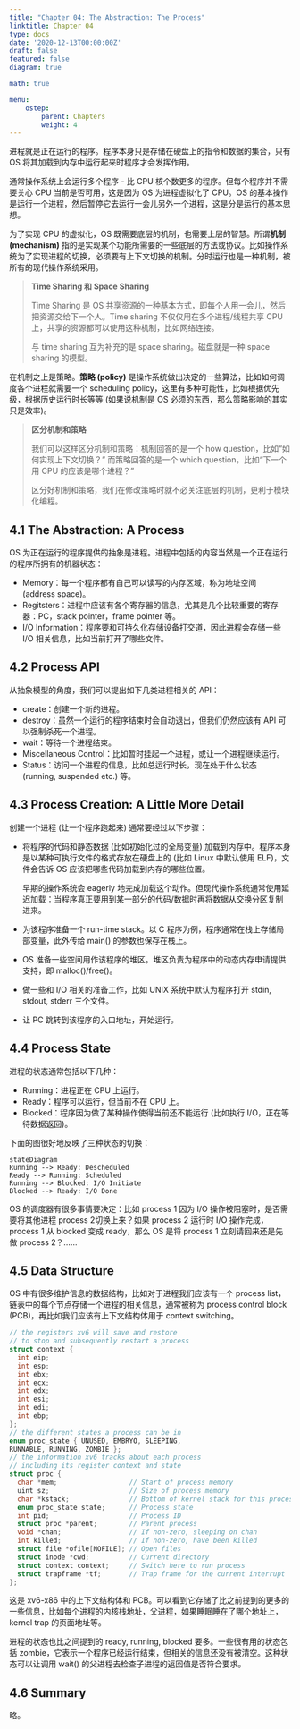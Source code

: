 ```yaml
---
title: "Chapter 04: The Abstraction: The Process"
linktitle: Chapter 04
type: docs
date: '2020-12-13T00:00:00Z'
draft: false
featured: false
diagram: true

math: true

menu:
    ostep:
        parent: Chapters
        weight: 4
---
```


进程就是正在运行的程序。程序本身只是存储在硬盘上的指令和数据的集合，只有 OS 将其加载到内存中运行起来时程序才会发挥作用。

通常操作系统上会运行多个程序 - 比 CPU 核个数更多的程序。但每个程序并不需要关心 CPU 当前是否可用，这是因为 OS 为进程虚拟化了 CPU。OS 的基本操作是运行一个进程，然后暂停它去运行一会儿另外一个进程，这是分是运行的基本思想。<!-- more -->

为了实现 CPU 的虚拟化，OS 既需要底层的机制，也需要上层的智慧。所谓**机制 (mechanism)** 指的是实现某个功能所需要的一些底层的方法或协议。比如操作系统为了实现进程的切换，必须要有上下文切换的机制。分时运行也是一种机制，被所有的现代操作系统采用。

> **Time Sharing 和 Space Sharing**
>
> Time Sharing 是 OS 共享资源的一种基本方式，即每个人用一会儿，然后把资源交给下一个人。Time sharing 不仅仅用在多个进程/线程共享 CPU 上，共享的资源都可以使用这种机制，比如网络连接。
>
> 与 time sharing 互为补充的是 space sharing。磁盘就是一种 space sharing 的模型。

在机制之上是策略。**策略 (policy)** 是操作系统做出决定的一些算法，比如如何调度各个进程就需要一个 scheduling policy，这里有多种可能性，比如根据优先级，根据历史运行时长等等 (如果说机制是 OS 必须的东西，那么策略影响的其实只是效率)。

> **区分机制和策略**
>
> 我们可以这样区分机制和策略：机制回答的是一个 how question，比如“如何实现上下文切换？” 而策略回答的是一个 which question，比如“下一个用 CPU 的应该是哪个进程？”
>
> 区分好机制和策略，我们在修改策略时就不必关注底层的机制，更利于模块化编程。

## 4.1 The Abstraction: A Process

OS 为正在运行的程序提供的抽象是进程。进程中包括的内容当然是一个正在运行的程序所拥有的机器状态：

* Memory：每一个程序都有自己可以读写的内存区域，称为地址空间 (address space)。
* Regitsters：进程中应该有各个寄存器的信息，尤其是几个比较重要的寄存器：PC，stack pointer，frame pointer 等。
* I/O Information：程序要和可持久化存储设备打交道，因此进程会存储一些 I/O 相关信息，比如当前打开了哪些文件。

## 4.2 Process API

从抽象模型的角度，我们可以提出如下几类进程相关的 API：

* create：创建一个新的进程。
* destroy：虽然一个运行的程序结束时会自动退出，但我们仍然应该有 API 可以强制杀死一个进程。
* wait：等待一个进程结束。
* Miscellaneous Control：比如暂时挂起一个进程，或让一个进程继续运行。
* Status：访问一个进程的信息，比如总运行时长，现在处于什么状态 (running, suspended etc.) 等。

## 4.3 Process Creation: A Little More Detail

创建一个进程 (让一个程序跑起来) 通常要经过以下步骤：

* 将程序的代码和静态数据 (比如初始化过的全局变量) 加载到内存中。程序本身是以某种可执行文件的格式存放在硬盘上的 (比如 Linux 中默认使用 ELF)，文件会告诉 OS 应该把哪些代码加载到内存的哪些位置。

    早期的操作系统会 eagerly 地完成加载这个动作。但现代操作系统通常使用延迟加载：当程序真正要用到某一部分的代码/数据时再将数据从交换分区复制进来。

* 为该程序准备一个 run-time stack。以 C 程序为例，程序通常在栈上存储局部变量，此外传给 main() 的参数也保存在栈上。

* OS 准备一些空间用作该程序的堆区。堆区负责为程序中的动态内存申请提供支持，即 malloc()/free()。

* 做一些和 I/O 相关的准备工作，比如 UNIX 系统中默认为程序打开 stdin, stdout, stderr 三个文件。

* 让 PC 跳转到该程序的入口地址，开始运行。

## 4.4 Process State

进程的状态通常包括以下几种：

* Running：进程正在 CPU 上运行。
* Ready：程序可以运行，但当前不在 CPU 上。
* Blocked：程序因为做了某种操作使得当前还不能运行 (比如执行 I/O，正在等待数据返回)。

下面的图很好地反映了三种状态的切换：

```mermaid
stateDiagram
Running --> Ready: Descheduled
Ready --> Running: Scheduled
Running --> Blocked: I/O Initiate
Blocked --> Ready: I/O Done
```

OS 的调度器有很多事情要决定：比如 process 1 因为 I/O 操作被阻塞时，是否需要将其他进程 process 2切换上来？如果 process 2 运行时 I/O 操作完成，process 1 从 blocked 变成 ready，那么 OS 是将 process 1 立刻请回来还是先做 process 2？……

## 4.5 Data Structure

OS 中有很多维护信息的数据结构，比如对于进程我们应该有一个 process list，链表中的每个节点存储一个进程的相关信息，通常被称为 process control block (PCB)，再比如我们应该有上下文结构体用于 context switching。

```c
// the registers xv6 will save and restore
// to stop and subsequently restart a process
struct context {
  int eip;
  int esp;
  int ebx;
  int ecx;
  int edx;
  int esi;
  int edi;
  int ebp;
};
// the different states a process can be in
enum proc_state { UNUSED, EMBRYO, SLEEPING,
RUNNABLE, RUNNING, ZOMBIE };
// the information xv6 tracks about each process
// including its register context and state
struct proc {
  char *mem;                  // Start of process memory
  uint sz;                    // Size of process memory
  char *kstack;               // Bottom of kernel stack for this process
  enum proc_state state;      // Process state
  int pid;                    // Process ID
  struct proc *parent;        // Parent process
  void *chan;                 // If non-zero, sleeping on chan
  int killed;                 // If non-zero, have been killed
  struct file *ofile[NOFILE]; // Open files
  struct inode *cwd;          // Current directory
  struct context context;     // Switch here to run process
  struct trapframe *tf;       // Trap frame for the current interrupt
};
```

这是 xv6-x86 中的上下文结构体和 PCB。可以看到它存储了比之前提到的更多的一些信息，比如每个进程的内核栈地址，父进程，如果睡眠睡在了哪个地址上，kernel trap 的页面地址等。

进程的状态也比之间提到的 ready, running, blocked 要多。一些很有用的状态包括 zombie，它表示一个程序已经运行结束，但相关的信息还没有被清空。这种状态可以让调用 wait() 的父进程去检查子进程的返回值是否符合要求。

## 4.6 Summary

略。
